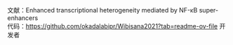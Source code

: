 文献：Enhanced transcriptional heterogeneity mediated by NF-κB super-enhancers  
代码：https://github.com/okadalabipr/Wibisana2021?tab=readme-ov-file
开发者